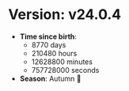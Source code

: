 # Version: v24.0.4
- **Time since birth**:
  - 8770 days
  - 210480 hours
  - 12628800 minutes
  - 757728000 seconds
- **Season**: Autumn 🍁
